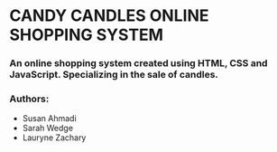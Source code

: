 # CANDY CANDLES ONLINE SHOPPING SYSTEM

### An online shopping system created using HTML, CSS and JavaScript. Specializing in the sale of candles.

 ### Authors: 
 * Susan Ahmadi
 * Sarah Wedge
 * Lauryne Zachary
